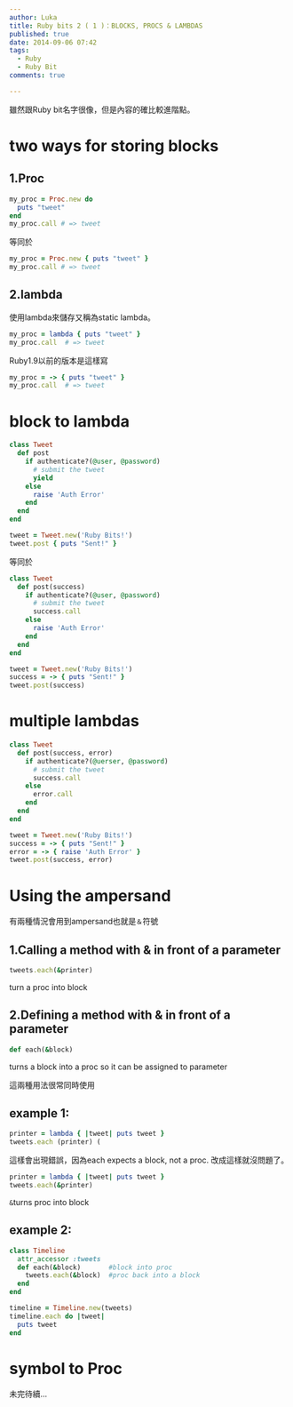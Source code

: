 ```yaml
---
author: Luka
title: Ruby bits 2 ( 1 )：BLOCKS, PROCS & LAMBDAS
published: true
date: 2014-09-06 07:42
tags:
  - Ruby
  - Ruby Bit
comments: true

---
```

雖然跟Ruby bit名字很像，但是內容的確比較進階點。

# two ways for storing blocks
## 1.Proc
```rb
my_proc = Proc.new do
  puts "tweet"
end
my_proc.call # => tweet
```
等同於
```rb
my_proc = Proc.new { puts "tweet" }
my_proc.call # => tweet
```

## 2.lambda
使用lambda來儲存又稱為static lambda。
```rb
my_proc = lambda { puts "tweet" }
my_proc.call  # => tweet
```
Ruby1.9以前的版本是這樣寫
```rb
my_proc = -> { puts "tweet" }
my_proc.call  # => tweet
```

# block to lambda

```rb
class Tweet
  def post
    if authenticate?(@user, @password)
      # submit the tweet
      yield
    else
      raise 'Auth Error'
    end
  end
end
```
```rb
tweet = Tweet.new('Ruby Bits!')
tweet.post { puts "Sent!" }
```
等同於
```rb
class Tweet
  def post(success)
    if authenticate?(@user, @password)
      # submit the tweet
      success.call
    else
      raise 'Auth Error'
    end
  end
end
```
```rb
tweet = Tweet.new('Ruby Bits!')
success = -> { puts "Sent!" }
tweet.post(success)
```

# multiple lambdas
```rb
class Tweet
  def post(success, error)
    if authenticate?(@uerser, @password)
      # submit the tweet
      success.call
    else
      error.call
    end
  end
end
```
```rb
tweet = Tweet.new('Ruby Bits!')
success = -> { puts "Sent!" }
error = -> { raise 'Auth Error' }
tweet.post(success, error)
```
# Using the ampersand
有兩種情況會用到ampersand也就是```＆```符號

## 1.Calling a method with & in front of a parameter
```rb
tweets.each(&printer)
```
turn a proc into block

## 2.Defining a method with & in front of a parameter
```rb
def each(&block)
```
turns a block into a proc so it can be assigned to parameter

這兩種用法很常同時使用

## example 1:
```rb
printer = lambda { |tweet| puts tweet }
tweets.each (printer) (
```
這樣會出現錯誤，因為each expects a block, not a proc.
改成這樣就沒問題了。
```rb
printer = lambda { |tweet| puts tweet }
tweets.each(&printer)
```
`&`turns proc into block

## example 2:
```rb
class Timeline
  attr_accessor :tweets
  def each(&block)       #block into proc
    tweets.each(&block)  #proc back into a block
  end
end
```
```rb
timeline = Timeline.new(tweets)
timeline.each do |tweet|
  puts tweet
end
```

# symbol to Proc

未完待續...